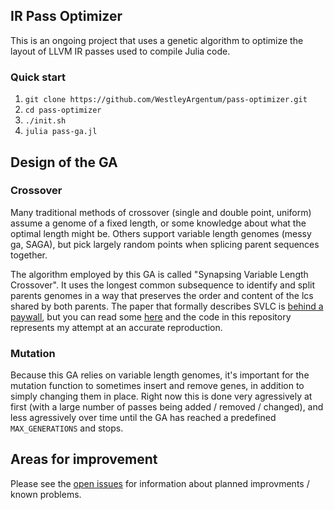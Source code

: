## IR Pass Optimizer

This is an ongoing project that uses a genetic algorithm to optimize the layout of LLVM IR passes used to compile Julia code.

### Quick start
1. `git clone https://github.com/WestleyArgentum/pass-optimizer.git`
2. `cd pass-optimizer`
3. `./init.sh`
4. `julia pass-ga.jl`


## Design of the GA

### Crossover

Many traditional methods of crossover (single and double point, uniform) assume a genome of a fixed length, or some knowledge about what the optimal length might be. Others support variable length genomes (messy ga, SAGA), but pick largely random points when splicing parent sequences together.

The algorithm employed by this GA is called "Synapsing Variable Length Crossover". It uses the longest common subsequence to identify and split parents genomes in a way that preserves the order and content of the lcs shared by both parents. The paper that formally describes SVLC is [behind a paywall](http://ieeexplore.ieee.org/xpl/login.jsp?tp=&arnumber=4079615&url=http%3A%2F%2Fieeexplore.ieee.org%2Fiel5%2F4235%2F4079606%2F04079615.pdf%3Farnumber%3D4079615), but you can read some [here](https://books.google.com/books?id=3haO5vOc12cC&pg=PA198&lpg=PA198&ots=xIjc04cd22&sig=gzUjpqLzEy9w2VLtawMTs9TQ9_Q&hl=en&sa=X&ei=nkIjVdqDF4edsAWFpoGgBg&ved=0CFsQ6AEwBw#v=onepage) and the code in this repository represents my attempt at an accurate reproduction.


### Mutation

Because this GA relies on variable length genomes, it's important for the mutation function to sometimes insert and remove genes, in addition to simply changing them in place. Right now this is done very agressively at first (with a large number of passes being added / removed / changed), and less agressively over time until the GA has reached a predefined `MAX_GENERATIONS` and stops.


## Areas for improvement

Please see the [open issues](https://github.com/WestleyArgentum/pass-optimizer/issues) for information about planned improvments / known problems.
